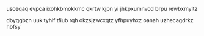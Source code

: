 usceqaq evpca ixohkbmokkmc qkrtw kjpn yi jhkpxumnvcd brpu rewbxmyitz

dbyqgbzn uuk tyhlf tfiub rqh okzsjzwcxqtz yfhpuyhxz oanah uzhecagdrkz hbfsy
